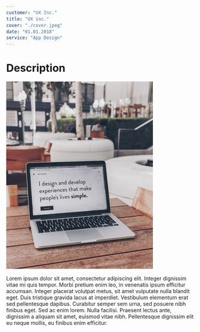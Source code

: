 ```yaml
---
customer: "UX Inc."
title: "UX inc."
cover: "./cover.jpeg"
date: "01.01.2018"
service: "App Design"
---
```


# Description

![](./cover.jpeg)

Lorem ipsum dolor sit amet, consectetur adipiscing elit. Integer dignissim vitae mi quis tempor. Morbi pretium enim leo, in venenatis ipsum efficitur accumsan. Integer placerat volutpat metus, sit amet vulputate nulla blandit eget. Duis tristique gravida lacus at imperdiet. Vestibulum elementum erat sed pellentesque dapibus. Curabitur semper sem urna, sed posuere nibh finibus eget. Sed ac enim lorem. Nulla facilisi. Praesent lectus ante, dignissim a aliquam sit amet, euismod vitae nibh. Pellentesque dignissim elit eu neque mollis, eu finibus enim efficitur.
